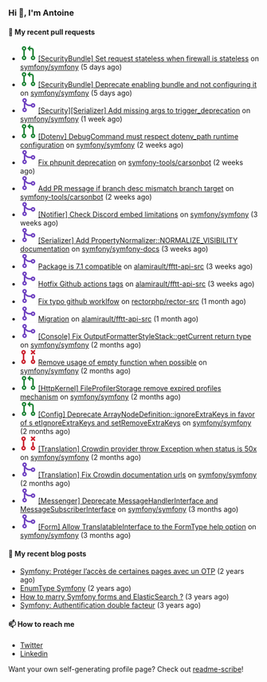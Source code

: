 ### Hi 👋, I'm Antoine

#### 👷 My recent pull requests

- ![](./assets/pr-open.svg) [[SecurityBundle] Set request stateless when firewall is stateless](https://github.com/symfony/symfony/pull/48044) on [symfony/symfony](https://github.com/symfony/symfony) (5 days ago)
- ![](./assets/pr-open.svg) [[SecurityBundle] Deprecate enabling bundle and not configuring it](https://github.com/symfony/symfony/pull/48043) on [symfony/symfony](https://github.com/symfony/symfony) (5 days ago)
- ![](./assets/pr-merged.svg) [[Security][Serializer] Add missing args to trigger_deprecation](https://github.com/symfony/symfony/pull/47955) on [symfony/symfony](https://github.com/symfony/symfony) (1 week ago)
- ![](./assets/pr-open.svg) [[Dotenv] DebugCommand must respect dotenv_path runtime configuration](https://github.com/symfony/symfony/pull/47901) on [symfony/symfony](https://github.com/symfony/symfony) (2 weeks ago)
- ![](./assets/pr-merged.svg) [Fix phpunit deprecation](https://github.com/symfony-tools/carsonbot/pull/208) on [symfony-tools/carsonbot](https://github.com/symfony-tools/carsonbot) (2 weeks ago)
- ![](./assets/pr-merged.svg) [Add PR message if branch desc mismatch branch target](https://github.com/symfony-tools/carsonbot/pull/207) on [symfony-tools/carsonbot](https://github.com/symfony-tools/carsonbot) (2 weeks ago)
- ![](./assets/pr-merged.svg) [[Notifier] Check Discord embed limitations](https://github.com/symfony/symfony/pull/47859) on [symfony/symfony](https://github.com/symfony/symfony) (3 weeks ago)
- ![](./assets/pr-merged.svg) [[Serializer] Add PropertyNormalizer::NORMALIZE_VISIBILITY documentation](https://github.com/symfony/symfony-docs/pull/17347) on [symfony/symfony-docs](https://github.com/symfony/symfony-docs) (3 weeks ago)
- ![](./assets/pr-merged.svg) [Package is 7.1 compatible](https://github.com/alamirault/fftt-api-src/pull/9) on [alamirault/fftt-api-src](https://github.com/alamirault/fftt-api-src) (3 weeks ago)
- ![](./assets/pr-merged.svg) [Hotfix Github actions tags](https://github.com/alamirault/fftt-api-src/pull/8) on [alamirault/fftt-api-src](https://github.com/alamirault/fftt-api-src) (3 weeks ago)
- ![](./assets/pr-merged.svg) [Fix typo github worklfow](https://github.com/rectorphp/rector-src/pull/2944) on [rectorphp/rector-src](https://github.com/rectorphp/rector-src) (1 month ago)
- ![](./assets/pr-merged.svg) [Migration](https://github.com/alamirault/fftt-api-src/pull/1) on [alamirault/fftt-api-src](https://github.com/alamirault/fftt-api-src) (1 month ago)
- ![](./assets/pr-merged.svg) [[Console] Fix OutputFormatterStyleStack::getCurrent return type](https://github.com/symfony/symfony/pull/47372) on [symfony/symfony](https://github.com/symfony/symfony) (2 months ago)
- ![](./assets/pr-closed.svg) [Remove usage of empty function when possible](https://github.com/symfony/symfony/pull/47370) on [symfony/symfony](https://github.com/symfony/symfony) (2 months ago)
- ![](./assets/pr-open.svg) [[HttpKernel] FileProfilerStorage remove expired profiles mechanism](https://github.com/symfony/symfony/pull/47352) on [symfony/symfony](https://github.com/symfony/symfony) (2 months ago)
- ![](./assets/pr-open.svg) [[Config] Deprecate ArrayNodeDefinition::ignoreExtraKeys in favor of s etIgnoreExtraKeys and setRemoveExtraKeys](https://github.com/symfony/symfony/pull/47284) on [symfony/symfony](https://github.com/symfony/symfony) (2 months ago)
- ![](./assets/pr-closed.svg) [[Translation] Crowdin provider throw Exception when status is 50x](https://github.com/symfony/symfony/pull/47216) on [symfony/symfony](https://github.com/symfony/symfony) (2 months ago)
- ![](./assets/pr-merged.svg) [[Translation] Fix Crowdin documentation urls](https://github.com/symfony/symfony/pull/47214) on [symfony/symfony](https://github.com/symfony/symfony) (2 months ago)
- ![](./assets/pr-merged.svg) [[Messenger] Deprecate MessageHandlerInterface and MessageSubscriberInterface](https://github.com/symfony/symfony/pull/47068) on [symfony/symfony](https://github.com/symfony/symfony) (3 months ago)
- ![](./assets/pr-merged.svg) [[Form] Allow TranslatableInterface to the FormType help option](https://github.com/symfony/symfony/pull/47050) on [symfony/symfony](https://github.com/symfony/symfony) (3 months ago)


#### 📜 My recent blog posts

- [Symfony: Protéger l’accès de certaines pages avec un OTP](https://alamirault.medium.com/symfony-prot%C3%A9ger-lacc%C3%A8s-de-certaines-pages-avec-un-otp-4d72458e3d08?source=rss-cebacd5f419e------2) (2 years ago)
- [EnumType Symfony](https://alamirault.medium.com/enumtype-symfony-cf7dc32ca2f2?source=rss-cebacd5f419e------2) (2 years ago)
- [How to marry Symfony forms and ElasticSearch ?](https://alamirault.medium.com/how-to-marry-symfony-forms-and-elasticsearch-24a9ccefa185?source=rss-cebacd5f419e------2) (3 years ago)
- [Symfony: Authentification double facteur](https://alamirault.medium.com/symfony-authentification-double-facteur-a2be5d405420?source=rss-cebacd5f419e------2) (3 years ago)

#### 📫 How to reach me

- [Twitter](https://twitter.com/a_lamirault)
- [Linkedin](https://www.linkedin.com/in/antoine-lamirault-9a9a9a107/)

Want your own self-generating profile page? Check out [readme-scribe](https://github.com/muesli/readme-scribe)!
